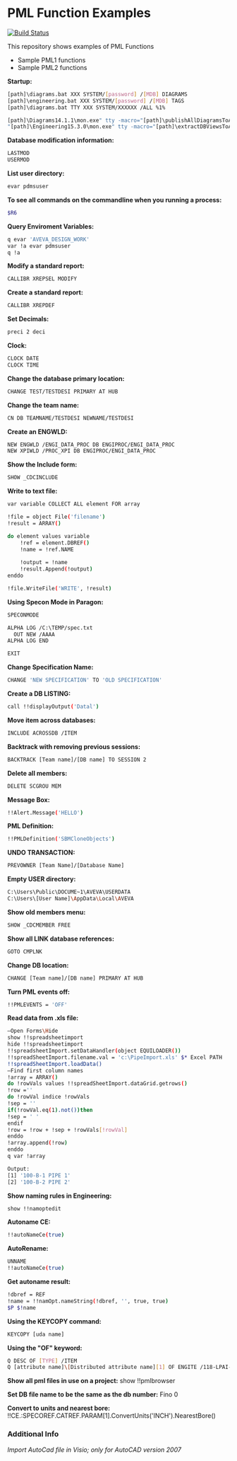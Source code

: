 # PML Function Examples

[![Build Status](https://travis-ci.org/joemccann/dillinger.svg?branch=master)](https://travis-ci.org/joemccann/dillinger)

This repository shows examples of PML Functions

  - Sample PML1 functions
  - Sample PML2 functions

**Startup:**
```sh
[path]\diagrams.bat XXX SYSTEM/[password] /[MDB] DIAGRAMS
[path]\engineering.bat XXX SYSTEM/[password] /[MDB] TAGS
[path]\diagrams.bat TTY XXX SYSTEM/XXXXXX /ALL %1%

[path]\Diagrams14.1.1\mon.exe" tty -macro="[path]\publishAllDiagramsToAVEVANET.pmlmac" PROD DIAGRAMS init "[path]\Diagrams14.1.1\diagrams.init"
"[path]\Engineering15.3.0\mon.exe" tty -macro="[path]\extractDBViewsToAVEVANET.pmlmac" PROD ENGINEERING init "[path]\Engineering15.3.0\engineering.init"

```

**Database modification information:**
```sh
LASTMOD
USERMOD
```

**List user directory:**
```sh
evar pdmsuser
```

**To see all commands on the commandline when you running a process:**
```sh
$R6
```

**Query Enviroment Variables:**
```sh
q evar 'AVEVA_DESIGN_WORK'
var !a evar pdmsuser
q !a
```

**Modify a standard report:**
```sh
CALLIBR XREPSEL MODIFY
```

**Create a standard report:**
```sh
CALLIBR XREPDEF
```

**Set Decimals:**
```sh
preci 2 deci
```

**Clock:**
```sh
CLOCK DATE
CLOCK TIME
```

**Change the database primary location:**
```sh
CHANGE TEST/TESTDESI PRIMARY AT HUB
```

**Change the team name:**
```sh
CN DB TEAMNAME/TESTDESI NEWNAME/TESTDESI
```

**Create an ENGWLD:**
```sh
NEW ENGWLD /ENGI_DATA_PROC DB ENGIPROC/ENGI_DATA_PROC
NEW XPIWLD /PROC_XPI DB ENGIPROC/ENGI_DATA_PROC
```

**Show the Include form:**
```sh
SHOW _CDCINCLUDE
```

**Write to text file:**
```sh
var variable COLLECT ALL element FOR array

!file = object File('filename')
!result = ARRAY()

do element values variable
    !ref = element.DBREF()
    !name = !ref.NAME
    
    !output = !name
    !result.Append(!output)
enddo

!file.WriteFile('WRITE', !result)
```

**Using Specon Mode in Paragon:**
```sh
SPECONMODE

ALPHA LOG /C:\TEMP/spec.txt
  OUT NEW /AAAA
ALPHA LOG END

EXIT
```
**Change Specification Name:**
```sh
CHANGE 'NEW SPECIFICATION' TO 'OLD SPECIFICATION'
```

**Create a DB LISTING:**
```sh
call !!displayOutput('Datal')
```

**Move item across databases:**
```sh
INCLUDE ACROSSDB /ITEM
```

**Backtrack with removing previous sessions:**
```sh
BACKTRACK [Team name]/[DB name] TO SESSION 2
```

**Delete all members:**
```sh
DELETE SCGROU MEM
```

**Message Box:**
```sh
!!Alert.Message('HELLO')
```

**PML Definition:**
```sh
!!PMLDefinition('SBMCloneObjects')
```

**UNDO TRANSACTION:**
```sh
PREVOWNER [Team Name]/[Database Name]
```

**Empty USER directory:**
```sh
C:\Users\Public\DOCUME~1\AVEVA\USERDATA
C:\Users\[User Name]\AppData\Local\AVEVA
```

**Show old members menu:**
```sh
SHOW _CDCMEMBER FREE
```

**Show all LINK database references:**
```sh
GOTO CMPLNK
```

**Change DB location:**
```sh
CHANGE [Team name]/[DB name] PRIMARY AT HUB
```

**Turn PML events off:**
```sh
!!PMLEVENTS = 'OFF'
```

**Read data from .xls file:**
```sh
–Open Forms\Hide
show !!spreadsheetimport
hide !!spreadsheetimport
!!spreadsheetImport.setDataHandler(object EQUILOADER())
!!spreadSheetImport.filename.val = 'c:\PipeImport.xls' $* Excel PATH
!!spreadSheetImport.loadData()
–Find first column names
!array = ARRAY()
do !rowVals values !!spreadSheetImport.dataGrid.getrows()
!row =''
do !rowVal indice !rowVals
!sep = ''
if(!rowVal.eq(1).not())then
!sep = ' '
endif
!row = !row + !sep + !rowVals[!rowVal]
enddo
!array.append(!row)
enddo
q var !array

Output:
[1] '100-B-1 PIPE 1'
[2] '100-B-2 PIPE 2'
```

**Show naming rules in Engineering:**
```sh
show !!namoptedit
```

**Autoname CE:**
```sh
!!autoNameCe(true)
```

**AutoRename:**
```sh
UNNAME
!!autoNameCe(true)
```

**Get autoname result:**
```sh
!dbref = REF
!name = !!namOpt.nameString(!dbref, '', true, true)
$P $!name
```
**Using the KEYCOPY command:**
```sh
KEYCOPY [uda name]
```

**Using the "OF" keyword:**
```sh
Q DESC OF [TYPE] /ITEM
Q [attribute name]\[Distributed attribute name][1] OF ENGITE /118-LPAI-2132 
```

**Show all pml files in use on a project:**
show !!pmlbrowser

**Set DB file name to be the same as the db number:**
Fino 0

**Convert to units and nearest bore:**
!!CE.:SPECOREF.CATREF.PARAM[1].ConvertUnits('INCH').NearestBore()

### Additional Info
*Import AutoCad file in Visio; only for AutoCAD version 2007*
